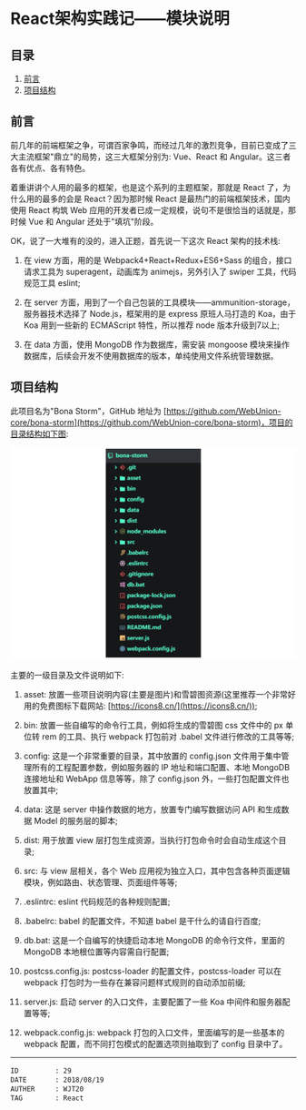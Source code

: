 
# React架构实践记——模块说明 #

## 目录 ##

1. [前言](#href1)
2. [项目结构](#href2)

## <a name="href1">前言</a> ##

前几年的前端框架之争，可谓百家争鸣，而经过几年的激烈竞争，目前已变成了三大主流框架"鼎立"的局势，这三大框架分别为: Vue、React 和 Angular。这三者各有优点、各有特色。

着重讲讲个人用的最多的框架，也是这个系列的主题框架，那就是 React 了，为什么用的最多的会是 React？因为那时候 React 是最热门的前端框架技术，国内使用 React 构筑 Web 应用的开发者已成一定规模，说句不是很恰当的话就是，那时候 Vue 和 Angular 还处于"填坑"阶段。

OK，说了一大堆有的没的，进入正题，首先说一下这次 React 架构的技术栈:

1. 在 view 方面，用的是 Webpack4+React+Redux+ES6+Sass 的组合，接口请求工具为 superagent，动画库为 animejs，另外引入了 swiper 工具，代码规范工具 eslint;

2. 在 server 方面，用到了一个自己包装的工具模块——ammunition-storage，服务器技术选择了 Node.js，框架用的是 express 原班人马打造的 Koa，由于 Koa 用到一些新的 ECMAScript 特性，所以推荐 node 版本升级到7以上;

3. 在 data 方面，使用 MongoDB 作为数据库，需安装 mongoose 模块来操作数据库，后续会开发不使用数据库的版本，单纯使用文件系统管理数据。

## <a name="href2">项目结构</a> ##

此项目名为"Bona Storm"，GitHub 地址为 [https://github.com/WebUnion-core/bona-storm](https://github.com/WebUnion-core/bona-storm)，项目的目录结构如下图:

![image](https://raw.githubusercontent.com/WebUnion-core/anthill/master/WJT20/images/w79.PNG)

主要的一级目录及文件说明如下:

1. asset: 放置一些项目说明内容(主要是图片)和雪碧图资源(这里推荐一个非常好用的免费图标下载网站: [https://icons8.cn/](https://icons8.cn/));

2. bin: 放置一些自编写的命令行工具，例如将生成的雪碧图 css 文件中的 px 单位转 rem 的工具、执行 webpack 打包前对 .babel 文件进行修改的工具等等;

3. config: 这是一个非常重要的目录，其中放置的 config.json 文件用于集中管理所有的工程配置参数，例如服务器的 IP 地址和端口配置、本地 MongoDB 连接地址和 WebApp 信息等等，除了 config.json 外，一些打包配置文件也放置其中;

4. data: 这是 server 中操作数据的地方，放置专门编写数据访问 API 和生成数据 Model 的服务层的脚本;

5. dist: 用于放置 view 层打包生成资源，当执行打包命令时会自动生成这个目录;

6. src: 与 view 层相关，各个 Web 应用视为独立入口，其中包含各种页面逻辑模块，例如路由、状态管理、页面组件等等;

7. .eslintrc: eslint 代码规范的各种规则配置;

8. .babelrc: babel 的配置文件，不知道 babel 是干什么的请自行百度;

9. db.bat: 这是一个自编写的快捷启动本地 MongoDB 的命令行文件，里面的 MongoDB 本地根位置等内容需自行配置;

10. postcss.config.js: postcss-loader 的配置文件，postcss-loader 可以在 webpack 打包时为一些存在兼容问题样式规则的自动添加前缀;

11. server.js: 启动 server 的入口文件，主要配置了一些 Koa 中间件和服务器配置等等;

12. webpack.config.js: webpack 打包的入口文件，里面编写的是一些基本的 webpack 配置，而不同打包模式的配置选项则抽取到了 config 目录中了。

---

```
ID         : 29
DATE       : 2018/08/19
AUTHER     : WJT20
TAG        : React
```
